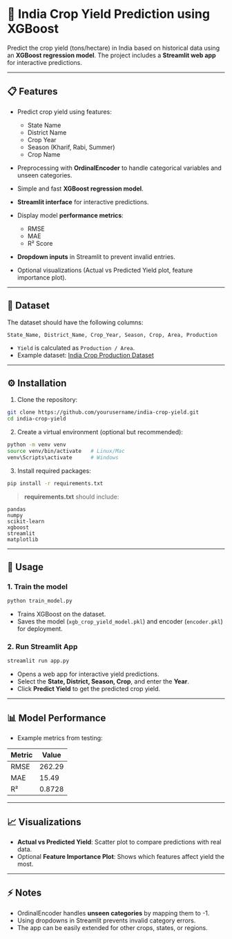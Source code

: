# 🌾 India Crop Yield Prediction using XGBoost

Predict the crop yield (tons/hectare) in India based on historical data using an **XGBoost regression model**. The project includes a **Streamlit web app** for interactive predictions.

---

## 📋 Features

* Predict crop yield using features:

  * State Name
  * District Name
  * Crop Year
  * Season (Kharif, Rabi, Summer)
  * Crop Name
* Preprocessing with **OrdinalEncoder** to handle categorical variables and unseen categories.
* Simple and fast **XGBoost regression model**.
* **Streamlit interface** for interactive predictions.
* Display model **performance metrics**:

  * RMSE
  * MAE
  * R² Score
* **Dropdown inputs** in Streamlit to prevent invalid entries.
* Optional visualizations (Actual vs Predicted Yield plot, feature importance plot).

---

## 📁 Dataset

The dataset should have the following columns:

```
State_Name, District_Name, Crop_Year, Season, Crop, Area, Production
```

* `Yield` is calculated as `Production / Area`.
* Example dataset: [India Crop Production Dataset](https://www.kaggle.com/datasets/abhinand05/crop-production-in-india)

---

## ⚙️ Installation

1. Clone the repository:

```bash
git clone https://github.com/yourusername/india-crop-yield.git
cd india-crop-yield
```

2. Create a virtual environment (optional but recommended):

```bash
python -m venv venv
source venv/bin/activate   # Linux/Mac
venv\Scripts\activate      # Windows
```

3. Install required packages:

```bash
pip install -r requirements.txt
```

> **requirements.txt** should include:

```
pandas
numpy
scikit-learn
xgboost
streamlit
matplotlib
```

---

## 🚀 Usage

### 1. Train the model

```bash
python train_model.py
```

* Trains XGBoost on the dataset.
* Saves the model (`xgb_crop_yield_model.pkl`) and encoder (`encoder.pkl`) for deployment.

### 2. Run Streamlit App

```bash
streamlit run app.py
```

* Opens a web app for interactive yield predictions.
* Select the **State, District, Season, Crop**, and enter the **Year**.
* Click **Predict Yield** to get the predicted crop yield.

---

## 📊 Model Performance

* Example metrics from testing:

| Metric | Value  |
| ------ | ------ |
| RMSE   | 262.29 |
| MAE    | 15.49  |
| R²     | 0.8728 |

---

## 📈 Visualizations

* **Actual vs Predicted Yield**: Scatter plot to compare predictions with real data.
* Optional **Feature Importance Plot**: Shows which features affect yield the most.

---

## ⚡ Notes

* OrdinalEncoder handles **unseen categories** by mapping them to -1.
* Using dropdowns in Streamlit prevents invalid category errors.
* The app can be easily extended for other crops, states, or regions.

